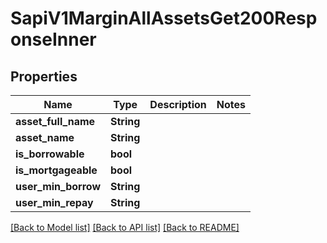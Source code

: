 # SapiV1MarginAllAssetsGet200ResponseInner

## Properties

Name | Type | Description | Notes
------------ | ------------- | ------------- | -------------
**asset_full_name** | **String** |  | 
**asset_name** | **String** |  | 
**is_borrowable** | **bool** |  | 
**is_mortgageable** | **bool** |  | 
**user_min_borrow** | **String** |  | 
**user_min_repay** | **String** |  | 

[[Back to Model list]](../README.md#documentation-for-models) [[Back to API list]](../README.md#documentation-for-api-endpoints) [[Back to README]](../README.md)


